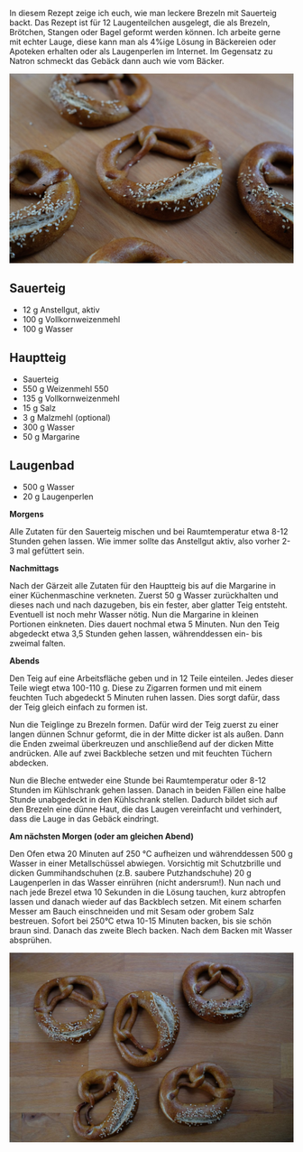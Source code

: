 <!--
.. title: Laugenbrezeln mit Sauerteig
.. slug: laugenbrezeln-mit-sauerteig
.. date: 2020-01-05 13:24:11 UTC+01:00
.. tags:
.. category:
.. link:
.. description:
.. type: text
-->

In diesem Rezept zeige ich euch, wie man leckere Brezeln mit Sauerteig backt. Das Rezept ist für 12 Laugenteilchen ausgelegt, die als Brezeln, Brötchen, Stangen oder Bagel geformt werden können. Ich arbeite gerne mit echter Lauge, diese kann man als 4%ige Lösung in Bäckereien oder Apoteken erhalten oder als Laugenperlen im Internet. Im Gegensatz zu Natron schmeckt das Gebäck dann auch wie vom Bäcker.

![Brezeln](/images/brezel1.JPG)

<!-- TEASER_END -->

## Sauerteig

-   12 g Anstellgut, aktiv
-   100 g Vollkornweizenmehl
-   100 g Wasser

## Hauptteig

- Sauerteig
- 550 g Weizenmehl 550
- 135 g Vollkornweizenmehl
- 15 g Salz
- 3 g Malzmehl (optional)
- 300 g Wasser
- 50 g Margarine

## Laugenbad

- 500 g Wasser
- 20 g Laugenperlen

**Morgens**

Alle Zutaten für den Sauerteig mischen und bei Raumtemperatur etwa 8-12 Stunden gehen lassen. Wie immer sollte das Anstellgut aktiv, also vorher 2-3 mal gefüttert sein.

**Nachmittags**

Nach der Gärzeit alle Zutaten für den Hauptteig bis auf die Margarine in einer Küchenmaschine verkneten. Zuerst 50 g Wasser zurückhalten und dieses nach und nach dazugeben, bis ein fester, aber glatter Teig entsteht. Eventuell ist noch mehr Wasser nötig. Nun die Margarine in kleinen Portionen einkneten. Dies dauert nochmal etwa 5 Minuten. Nun den Teig abgedeckt etwa 3,5 Stunden gehen lassen, währenddessen ein- bis zweimal falten.

**Abends**

Den Teig auf eine Arbeitsfläche geben und in 12 Teile einteilen. Jedes dieser Teile wiegt etwa 100-110 g. Diese zu Zigarren formen und mit einem feuchten Tuch abgedeckt 5 Minuten ruhen lassen. Dies sorgt dafür, dass der Teig gleich einfach zu formen ist.

Nun die Teiglinge zu Brezeln formen. Dafür wird der Teig zuerst zu einer langen dünnen Schnur geformt, die in der Mitte dicker ist als außen. Dann die Enden zweimal überkreuzen und anschließend auf der dicken Mitte andrücken. Alle auf zwei Backbleche setzen und mit feuchten Tüchern abdecken.

Nun die Bleche entweder eine Stunde bei Raumtemperatur oder 8-12 Stunden im Kühlschrank gehen lassen. Danach in beiden Fällen eine halbe Stunde unabgedeckt in den Kühlschrank stellen. Dadurch bildet sich auf den Brezeln eine dünne Haut, die das Laugen vereinfacht und verhindert, dass die Lauge in das Gebäck eindringt.

**Am nächsten Morgen (oder am gleichen Abend)**

Den Ofen etwa 20 Minuten auf 250 °C aufheizen und währenddessen 500 g Wasser in einer Metallschüssel abwiegen. Vorsichtig mit Schutzbrille und dicken Gummihandschuhen (z.B. saubere Putzhandschuhe) 20 g Laugenperlen in das Wasser einrühren (nicht andersrum!). Nun nach und nach jede Brezel etwa 10 Sekunden in die Lösung tauchen, kurz abtropfen lassen und danach wieder auf das Backblech setzen. Mit einem scharfen Messer am Bauch einschneiden und mit Sesam oder grobem Salz bestreuen. Sofort bei 250°C etwa 10-15 Minuten backen, bis sie schön braun sind. Danach das zweite Blech backen. Nach dem Backen mit Wasser absprühen.

![Brezeln](/images/brezel2.JPG)
